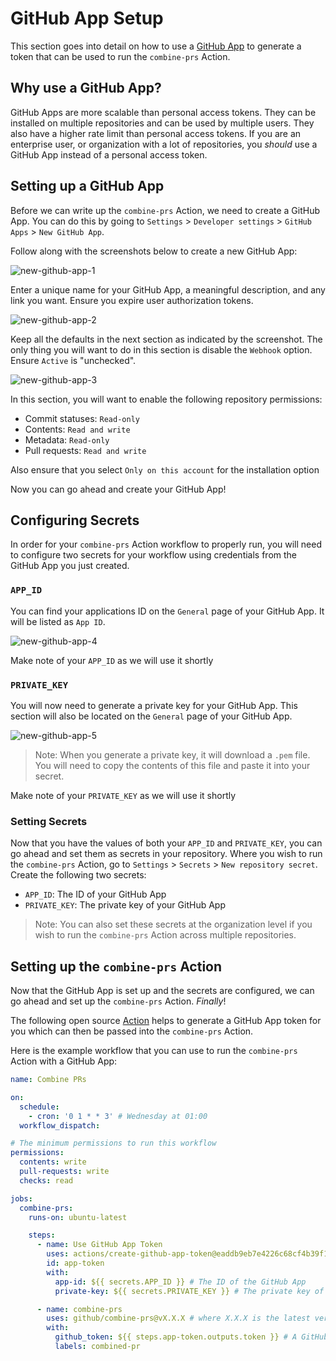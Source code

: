 # GitHub App Setup

This section goes into detail on how to use a [GitHub App](https://docs.github.com/en/developers/apps/getting-started-with-apps/about-apps) to generate a token that can be used to run the `combine-prs` Action.

## Why use a GitHub App?

GitHub Apps are more scalable than personal access tokens. They can be installed on multiple repositories and can be used by multiple users. They also have a higher rate limit than personal access tokens. If you are an enterprise user, or organization with a lot of repositories, you *should* use a GitHub App instead of a personal access token.

## Setting up a GitHub App

Before we can write up the `combine-prs` Action, we need to create a GitHub App. You can do this by going to `Settings` > `Developer settings` > `GitHub Apps` > `New GitHub App`.

Follow along with the screenshots below to create a new GitHub App:

![new-github-app-1](assets/new-github-app-1.png)

Enter a unique name for your GitHub App, a meaningful description, and any link you want. Ensure you expire user authorization tokens.

![new-github-app-2](assets/new-github-app-2.png)

Keep all the defaults in the next section as indicated by the screenshot. The only thing you will want to do in this section is disable the `Webhook` option. Ensure `Active` is "unchecked".

![new-github-app-3](assets/new-github-app-3.png)

In this section, you will want to enable the following repository permissions:

- Commit statuses: `Read-only`
- Contents: `Read and write`
- Metadata: `Read-only`
- Pull requests: `Read and write`

Also ensure that you select `Only on this account` for the installation option

Now you can go ahead and create your GitHub App!

## Configuring Secrets

In order for your `combine-prs` Action workflow to properly run, you will need to configure two secrets for your workflow using credentials from the GitHub App you just created.

### `APP_ID`

You can find your applications ID on the `General` page of your GitHub App. It will be listed as `App ID`.

![new-github-app-4](assets/new-github-app-4.png)

Make note of your `APP_ID` as we will use it shortly

### `PRIVATE_KEY`

You will now need to generate a private key for your GitHub App. This section will also be located on the `General` page of your GitHub App.

![new-github-app-5](assets/new-github-app-5.png)

> Note: When you generate a private key, it will download a `.pem` file. You will need to copy the contents of this file and paste it into your secret.

Make note of your `PRIVATE_KEY` as we will use it shortly

### Setting Secrets

Now that you have the values of both your `APP_ID` and `PRIVATE_KEY`, you can go ahead and set them as secrets in your repository. Where you wish to run the `combine-prs` Action, go to `Settings` > `Secrets` > `New repository secret`. Create the following two secrets:

- `APP_ID`: The ID of your GitHub App
- `PRIVATE_KEY`: The private key of your GitHub App

> Note: You can also set these secrets at the organization level if you wish to run the `combine-prs` Action across multiple repositories.

## Setting up the `combine-prs` Action

Now that the GitHub App is set up and the secrets are configured, we can go ahead and set up the `combine-prs` Action. *Finally*!

The following open source [Action](https://github.com/marketplace/actions/use-app-token) helps to generate a GitHub App token for you which can then be passed into the `combine-prs` Action.

Here is the example workflow that you can use to run the `combine-prs` Action with a GitHub App:

```yaml
name: Combine PRs

on:
  schedule:
    - cron: '0 1 * * 3' # Wednesday at 01:00
  workflow_dispatch:

# The minimum permissions to run this workflow
permissions:
  contents: write
  pull-requests: write
  checks: read

jobs:
  combine-prs:
    runs-on: ubuntu-latest

    steps:
      - name: Use GitHub App Token
        uses: actions/create-github-app-token@eaddb9eb7e4226c68cf4b39f167c83e5bd132b3e # pin@v1.5.1
        id: app-token
        with:
          app-id: ${{ secrets.APP_ID }} # The ID of the GitHub App
          private-key: ${{ secrets.PRIVATE_KEY }} # The private key of the GitHub App

      - name: combine-prs
        uses: github/combine-prs@vX.X.X # where X.X.X is the latest version
        with:
          github_token: ${{ steps.app-token.outputs.token }} # A GitHub app token generated by the previous step
          labels: combined-pr
```
